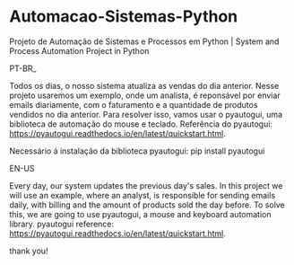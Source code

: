 # Automacao-Sistemas-Python
Projeto de Automação de Sistemas e Processos em Python | System and Process Automation Project in Python

PT-BR_

Todos os dias, o nosso sistema atualiza as vendas do dia anterior. Nesse projeto usaremos um exemplo, onde um analista,
é reponsável por enviar emails diariamente, com o faturamento e a quantidade de produtos vendidos no dia anterior.
Para resolver isso, vamos usar o pyautogui, uma biblioteca de automação do mouse e teclado. Referência do pyautogui: https://pyautogui.readthedocs.io/en/latest/quickstart.html.

Necessário á instalação da biblioteca pyautogui: pip install pyautogui


EN-US

Every day, our system updates the previous day's sales. In this project we will use an example, where an analyst,
is responsible for sending emails daily, with billing and the amount of products sold the day before.
To solve this, we are going to use pyautogui, a mouse and keyboard automation library. pyautogui reference:
https://pyautogui.readthedocs.io/en/latest/quickstart.html.

thank you!